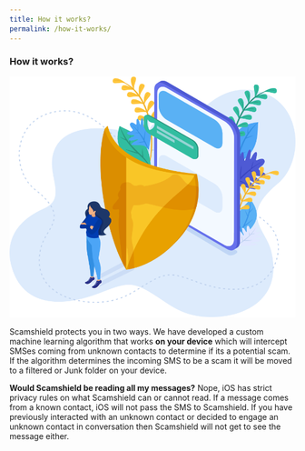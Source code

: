 ```yaml
---
title: How it works?
permalink: /how-it-works/
---
```


### **How it works?**

![Scamshield protecting you from scam](/images/Illustration-splash-hero.png)

Scamshield protects you in two ways. We have developed a custom machine learning algorithm that works **on your device** which will intercept SMSes coming from unknown contacts to determine if its a potential scam. If the algorithm determines the incoming SMS to be a scam it will be moved to a filtered or Junk folder on your device.

**Would Scamshield be reading all my messages?**
Nope, iOS has strict privacy rules on what Scamshield can or cannot read. If a message comes from a known contact, iOS will not pass the SMS to Scamshield. If you have previously interacted with an unknown contact or decided to engage an unknown contact in conversation then Scamshield will not get to see the message either.



